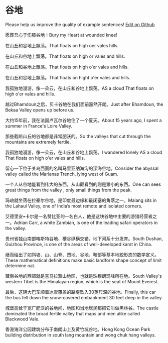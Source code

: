 # 谷地

Please help us improve the quality of example sentences! [Edit on Github](https://github.com/jiyushe/jiyu-example-sentence-source/blob/main/chinese/gudi.md)

<p><span class="chinese">愿葬吾心于伤膝谷地！</span><span class="english">Bury my Heart at wounded knee!</span></p>

<p><span class="chinese">在山丘和谷地上飘荡。</span><span class="english">That floats on high oer vales hills.</span></p>

<p><span class="chinese">在山丘和谷地上飘荡。</span><span class="english">That floats on high or vales and hills.</span></p>

<p><span class="chinese">在山丘和谷地上飘荡。</span><span class="english">That floats on high o′er vales and hills.</span></p>

<p><span class="chinese">在山丘和谷地上飘荡。</span><span class="english">That floats on hight o'er vales and hills.</span></p>

<p><span class="chinese">我孤独地漫游，像一朵云，在山丘和谷地上飘荡。</span><span class="english">AS a cloud That floats on high o'er vales and hills.</span></p>

<p><span class="chinese">越过Bhamdoun之后，贝卡谷地在我们面前豁然开朗。</span><span class="english">Just after Bhamdoun, the Bekaa Valley opens up before us.</span></p>

<p><span class="chinese">大约15年前，我在法国卢瓦尔谷地住了一个夏天。</span><span class="english">About 15 years ago, I spent a summer in France's Loire Valley.</span></p>

<p><span class="chinese">那些截断山丘的谷地都是非常肥沃的。</span><span class="english">So the valleys that cut through the mountains are extremely fertile.</span></p>

<p><span class="chinese">我孤独地漫游，像一朵云，在山丘和谷地上飘荡。</span><span class="english">I wandered lonely AS a cloud That floats on high o'er vales and hills.</span></p>

<p><span class="chinese">留心一下位于关岛西面的名叫马里亚纳海沟的深海谷地。</span><span class="english">Consider the abyssal valley called the Marianas Trench, lying west of Guam.</span></p>

<p><span class="chinese">一个人从谷地能看到伟大的东西，从山颠看到的则是渺小的东西。</span><span class="english">One can sees great things from the valley , only small things from the peak.</span></p>

<p><span class="chinese">玛琅就坐落在拉豪尔谷地，是印度最边缘和最闭塞的角落之一。</span><span class="english">Malang sits in the Lahaul Valley, one of India’s most remote and isolated corners.</span></p>

<p><span class="chinese">艾德里安•卡尔是一名赞比亚的一名白人，他是这块谷地中主要的游猎经营者之一。</span><span class="english">Adrian Carr, a white Zambian, is one of the leading safari operators in the valley.</span></p>

<p><span class="chinese">贵州省独山南部喀斯特谷地、槽谷纵横交错，地下河系十分发育。</span><span class="english">South Dushan, Guizhou Province, is one of the areas of well-developed karst in China.</span></p>

<p><span class="chinese">继而给出了如斜坡、山、山脊、凹地、谷地、鞍部等基本地貌形态的数学定义。</span><span class="english">These mathematical definitions make basic landform shape concept of limit determine nat.</span></p>

<p><span class="chinese">藏南谷地的西部就是喜马拉雅山地区，也就是珠穆朗玛峰所在地。</span><span class="english">South Valley's western Tibet is the Himalayan region, which is the seat of Mount Everest.</span></p>

<p><span class="chinese">最后，这辆大巴车顺着冰雪覆盖的路堤坠入30英尺深的谷地。</span><span class="english">Finally, this car the bus fell down the snow-covered embankment 30 feet deep in the valley.</span></p>

<p><span class="chinese">城堡高耸于宽广肥沃的谷地间，地图和当地居民都把它叫做黑林谷。</span><span class="english">The castle dominated the broad fertile valley that maps and men alike called Blackwood Vale.</span></p>

<p><span class="chinese">香港海洋公园建筑分布于南朗山上及黄竹坑谷地。</span><span class="english">Hong Kong Ocean Park building distribution in south lang mountain and wong chuk hang valleys.</span></p>

